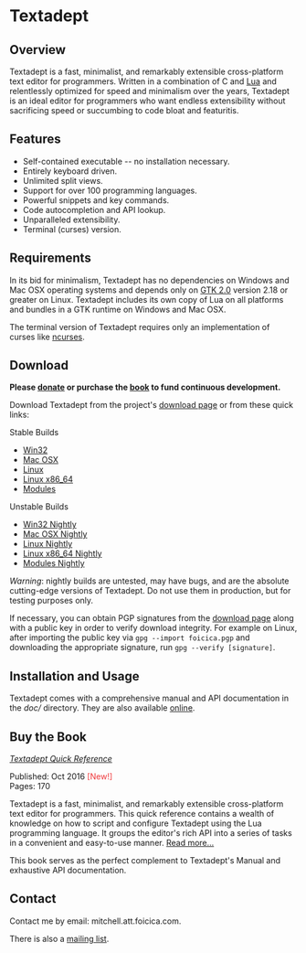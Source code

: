 # Textadept

## Overview

Textadept is a fast, minimalist, and remarkably extensible cross-platform text
editor for programmers. Written in a combination of C and [Lua][] and
relentlessly optimized for speed and minimalism over the years, Textadept is an
ideal editor for programmers who want endless extensibility without sacrificing
speed or succumbing to code bloat and featuritis.

[Lua]: http://lua.org

## Features

* Self-contained executable -- no installation necessary.
* Entirely keyboard driven.
* Unlimited split views.
* Support for over 100 programming languages.
* Powerful snippets and key commands.
* Code autocompletion and API lookup.
* Unparalleled extensibility.
* Terminal (curses) version.

## Requirements

In its bid for minimalism, Textadept has no dependencies on Windows and Mac OSX
operating systems and depends only on [GTK 2.0][] version 2.18 or greater on
Linux. Textadept includes its own copy of Lua on all platforms and bundles in a
GTK runtime on Windows and Mac OSX.

The terminal version of Textadept requires only an implementation of curses like
[ncurses][].

[GTK 2.0]: http://gtk.org
[ncurses]: http://invisible-island.net/ncurses/ncurses.html

## Download

**Please [donate][] or purchase the [book][] to fund continuous development.**

Download Textadept from the project's [download page][] or from these quick
links:

Stable Builds

* [Win32][]
* [Mac OSX][]
* [Linux][]
* [Linux x86\_64][]
* [Modules][]

Unstable Builds

* [Win32 Nightly][]
* [Mac OSX Nightly][]
* [Linux Nightly][]
* [Linux x86\_64 Nightly][]
* [Modules Nightly][]

_Warning_: nightly builds are untested, may have bugs, and are the absolute
cutting-edge versions of Textadept. Do not use them in production, but for
testing purposes only.

If necessary, you can obtain PGP signatures from the [download page][] along
with a public key in order to verify download integrity. For example on Linux,
after importing the public key via `gpg --import foicica.pgp` and downloading
the appropriate signature, run `gpg --verify [signature]`.

[donate]: http://gum.co/textadept
[book]: MEDIA.html#Book
[download page]: http://foicica.com/textadept/download
[Win32]: download/textadept_LATEST.win32.zip
[Mac OSX]: download/textadept_LATEST.osx.zip
[Linux]: download/textadept_LATEST.i386.tgz
[Linux x86\_64]: download/textadept_LATEST.x86_64.tgz
[Modules]: download/textadept_LATEST.modules.zip
[Win32 Nightly]: download/textadept_NIGHTLY.win32.zip
[Mac OSX Nightly]: download/textadept_NIGHTLY.osx.zip
[Linux Nightly]: download/textadept_NIGHTLY.i386.tgz
[Linux x86\_64 Nightly]: download/textadept_NIGHTLY.x86_64.tgz
[Modules Nightly]: download/textadept_NIGHTLY.modules.zip

## Installation and Usage

Textadept comes with a comprehensive manual and API documentation in the *doc/*
directory. They are also available [online][].

[online]: http://foicica.com/textadept

## Buy the Book

<div style="float: left; margin: 0 1em 0 1em;">
  <a href="MEDIA.html#Book">
    <img src="book/ta_quickref_small.png" alt="" style="border-width: 1px;"/>
  </a>
</div>

[*Textadept Quick Reference*][]

Published: Oct 2016 <span style="color: #ef373a;">[New!]</span><br/>
Pages: 170

Textadept is a fast, minimalist, and remarkably extensible cross-platform text
editor for programmers. This quick reference contains a wealth of knowledge on
how to script and configure Textadept using the Lua programming language. It
groups the editor's rich API into a series of tasks in a convenient and
easy-to-use manner. [Read more...][]

This book serves as the perfect complement to Textadept's Manual and exhaustive
API documentation.

[*Textadept Quick Reference*]: MEDIA.html#Book
[Read more...]: MEDIA.html#Book

## Contact

Contact me by email: mitchell.att.foicica.com.

There is also a [mailing list][].

[mailing list]: http://foicica.com/lists
